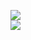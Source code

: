 [![](https://img.shields.io/badge/Made%20With-Github%20Spray-lightgrey.svg?style=for-the-badge&logo=github)](https://github.com/Annihil/github-spray#20715)  
[![](https://i.imgur.com/2DrTn0Z.gif)](https://github.com/Annihil/github-spray)